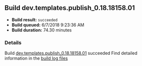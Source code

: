 ## Build dev.templates.publish_0.18.18158.01
- **Build result:** `succeeded`
- **Build queued:** 6/7/2018 9:23:36 AM
- **Build duration:** 74.30 minutes
### Details
Build [dev.templates.publish_0.18.18158.01](https://winappstudio.visualstudio.com/web/build.aspx?pcguid=a4ef43be-68ce-4195-a619-079b4d9834c2&builduri=vstfs%3a%2f%2f%2fBuild%2fBuild%2f25826) succeeded
Find detailed information in the [build log files](https://uwpctdiags.blob.core.windows.net/buildlogs/dev.templates.publish_0.18.18158.01_logs.zip)
